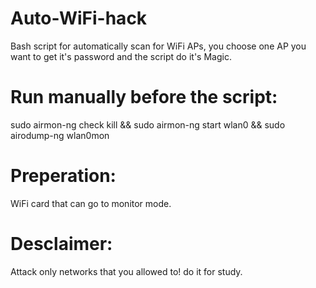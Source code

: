 # Auto-WiFi-hack
Bash script for automatically scan for WiFi APs, you choose one AP you want to get it's password 
and the script do it's Magic. 


# Run manually before the script: 
sudo airmon-ng check kill && sudo airmon-ng start wlan0 && sudo airodump-ng wlan0mon


# Preperation:
WiFi card that can go to monitor mode.

 # Desclaimer:
 Attack only networks that you allowed to! do it for study.
